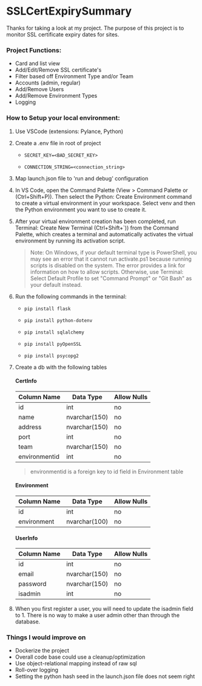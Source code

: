 # SSLCertExpirySummary

Thanks for taking a look at my project. The purpose of this project is to monitor SSL certificate expiry dates for sites.

### Project Functions:
- Card and list view
- Add/Edit/Remove SSL certificate's
- Filter based off Environment Type and/or Team
- Accounts (admin, regular)
- Add/Remove Users
- Add/Remove Environment Types
- Logging

### How to Setup your local environment:
1. Use VSCode (extensions: Pylance, Python)
2. Create a .env file in root of project

     - `SECRET_KEY=<BAD_SECRET_KEY>`

     - `CONNECTION_STRING=<connection_string>`

3. Map launch.json file to 'run and debug' configuration
4. In VS Code, open the Command Palette (View > Command Palette or (Ctrl+Shift+P)). Then select the Python: Create Environment command to create a virtual environment in your workspace. Select venv and then the Python environment you want to use to create it.
5. After your virtual environment creation has been completed, run Terminal: Create New Terminal (Ctrl+Shift+`)) from the Command Palette, which creates a terminal and automatically activates the virtual environment by running its activation script.
   > Note: On Windows, if your default terminal type is PowerShell, you may see an error that it cannot run activate.ps1 because running scripts is disabled on the system. The error provides a link for information on how to allow scripts. Otherwise, use Terminal: Select Default Profile to set "Command Prompt" or "Git Bash" as your default instead.
6. Run the following commands in the terminal:

     - `pip install flask`

     - `pip install python-dotenv`

     - `pip install sqlalchemy`

     - `pip install pyOpenSSL`

     - `pip install psycopg2`
   
8. Create a db with the following tables
     #### CertInfo
     | Column Name | Data Type | Allow Nulls |
     | ----------- | --------- | ----------- |
     | id | int | no |
     | name | nvarchar(150) | no |
     | address | nvarchar(150) | no |
     | port | int | no |
     | team | nvarchar(150) | no |
     | environmentid | int | no |

     > environmentid is a foreign key to id field in Environment table

     #### Environment
     | Column Name | Data Type | Allow Nulls |
     | ----------- | --------- | ----------- |
     | id | int | no |
     | environment | nvarchar(100) | no |

     #### UserInfo
     | Column Name | Data Type | Allow Nulls |
     | ----------- | --------- | ----------- |
     | id | int | no |
     | email | nvarchar(150) | no |
     | password | nvarchar(150) | no |
     | isadmin | int | no |

9. When you first register a user, you will need to update the isadmin field to 1. There is no way to make a user admin other than through the database.

### Things I would improve on
- Dockerize the project
- Overall code base could use a cleanup/optimization
- Use object-relational mapping instead of raw sql
- Roll-over logging
- Setting the python hash seed in the launch.json file does not seem right

